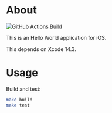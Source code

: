 # About

[![GitHub Actions Build](https://github.com/rgl/hello-world-ios/actions/workflows/build.yml/badge.svg)](https://github.com/rgl/hello-world-ios/actions/workflows/build.yml)

This is an Hello World application for iOS.

This depends on Xcode 14.3.

# Usage

Build and test:

```bash
make build
make test
```
